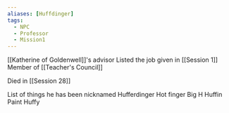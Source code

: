 ```yaml
---
aliases: [Huffdinger]
tags:
  - NPC
  - Professor
  - Mission1
---
```

[[Katherine of Goldenwell]]'s advisor
Listed the job given in [[Session 1]]
Member of [[Teacher's Council]]

Died in [[Session 28]]

List of things he has been nicknamed
Hufferdinger
Hot finger
Big H
Huffin Paint
Huffy